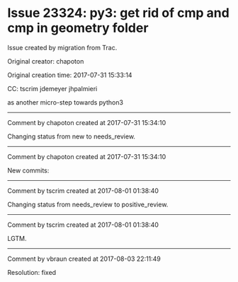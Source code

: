 # Issue 23324: py3: get rid of __cmp__ and cmp in geometry folder

Issue created by migration from Trac.

Original creator: chapoton

Original creation time: 2017-07-31 15:33:14

CC:  tscrim jdemeyer jhpalmieri

as another micro-step towards python3


---

Comment by chapoton created at 2017-07-31 15:34:10

Changing status from new to needs_review.


---

Comment by chapoton created at 2017-07-31 15:34:10

New commits:


---

Comment by tscrim created at 2017-08-01 01:38:40

Changing status from needs_review to positive_review.


---

Comment by tscrim created at 2017-08-01 01:38:40

LGTM.


---

Comment by vbraun created at 2017-08-03 22:11:49

Resolution: fixed
